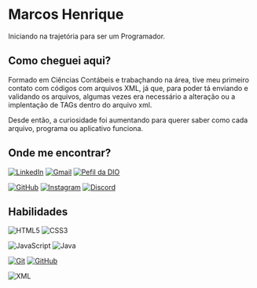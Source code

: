 
# Marcos Henrique
Iniciando na trajetória para ser um Programador.

## Como cheguei aqui?
Formado em Ciências Contábeis e trabaçhando na área, tive meu primeiro contato com códigos com arquivos XML, já que, para poder tá enviando e validando os arquivos, algumas vezes era necessário a alteração ou a implentação de TAGs dentro do arquivo xml.

Desde então, a curiosidade foi aumentando para querer saber como cada arquivo, programa ou aplicativo funciona.

## Onde me encontrar?
[![LinkedIn](https://img.shields.io/badge/LinkedIn-0077B5?style=for-the-badge&logo=linkedin&logoColor=white)](https://www.linkedin.com/in/marcos-sena-34716214a/)   [![Gmail](https://img.shields.io/badge/Gmail-333333?style=for-the-badge&logo=gmail&logoColor=red)](mailto:marcoshsena.jr@gmail.com)    [![Pefil da DIO](https://img.shields.io/badge/DIO-008?style=for-the-badge&logo=&logoColor=violet)](https://www.dio.me/users/marcoshsena_jr)

[![GitHub](https://img.shields.io/badge/GitHub-100000?style=for-the-badge&logo=github&logoColor=white)](https://github.com/marcoshsena)   [![Instagram](https://img.shields.io/badge/-Instagram-%23E4405F?style=for-the-badge&logo=instagram&logoColor=white)](https://www.instagram.com/marcoshsena/)   [![Discord](https://img.shields.io/badge/Discord-7289DA?style=for-the-badge&logo=discord&logoColor=white)](https://discord.com/channels/@marcoshsena/)

## Habilidades
![HTML5](https://img.shields.io/badge/HTML-000?style=for-the-badge&logo=html5&logoColor=30A3DC)   ![CSS3](https://img.shields.io/badge/CSS3-000?style=for-the-badge&logo=css3&logoColor=E94D5F)

![JavaScript](https://img.shields.io/badge/JavaScript-000?style=for-the-badge&logo=javascript&logoColor=30A3DC)   ![Java](https://img.shields.io/badge/java-%23ED8B00.svg?style=for-the-badge&logo=openjdk&logoColor=white)

[![Git](https://img.shields.io/badge/Git-000?style=for-the-badge&logo=git&logoColor=E94D5F)]()   [![GitHub](https://img.shields.io/badge/GitHub-000?style=for-the-badge&logo=github&logoColor=30A3DC)]()

![XML](https://img.shields.io/badge/XML-FFC222?style=for-the-badge&logo=&logoColor=30A3DC)
